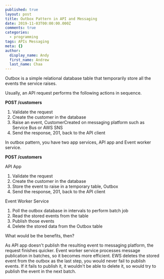 ```yaml
---
published: true
layout: post
title: Outbox Pattern in API and Messaging
date: 2019-11-03T00:00:00.000Z
comments: true
categories:
  - programming
tags: APIs Messaging
meta: {}
author:
  display_name: Andy
  first_name: Andrew
  last_name: Chaa
---
```


Outbox is a simple relational database table that temporarily store all the events the service raises. 

Usually, an API request performs the following actions in sequence.

**POST /customers**

1. Validate the request 
1. Create the customer in the database
1. Raise an event, CustomerCreated on messaging platform such as Service Bus or AWS SNS
1. Send the response, 201, back to the API client

In outbox pattern, you have two app services, API app and Event worker service. 

**POST /customers**

API App

1. Validate the request 
1. Create the customer in the database
1. Store the event to raise in a temporary table, Outbox
1. Send the response, 201, back to the API client

Event Worker Service

1. Poll the outbox database in intervals to perform batch job
1. Read the stored events from the table
1. Publish those events
1. Delete the stored data from the Outbox table

What would be the benefits, then?

As API app doesn't publish the resulting event to messaging platform, the request finishes quicker. Event worker service processes message publication in batches, so it becomes more efficient. EWS deletes the stored event from the outbox as the last step, you would never fail to publish events. If it fails to publish it, it wouldn't be able to delete it, so would try to publish the event in the next batch. 


